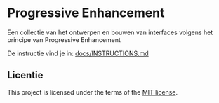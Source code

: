 # Progressive Enhancement

Een collectie van het ontwerpen en bouwen van interfaces volgens het principe van Progressive Enhancement

De instructie vind je in: [docs/INSTRUCTIONS.md](docs/INSTRUCTIONS.md)

## Licentie

This project is licensed under the terms of the [MIT license](./LICENSE).
